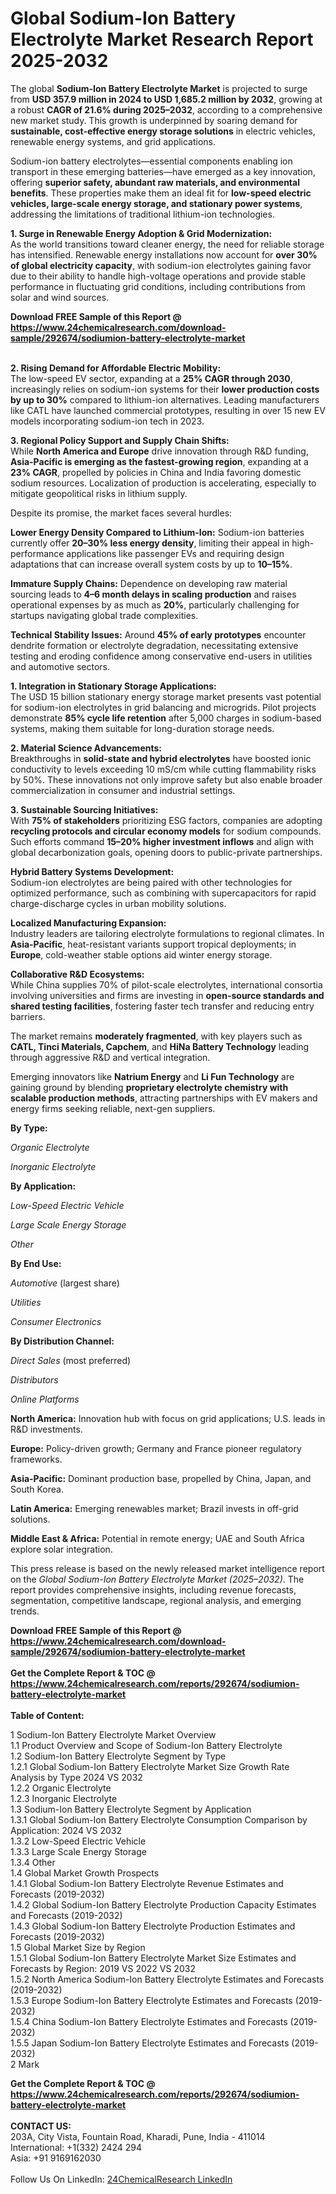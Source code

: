 <h1>Global Sodium-Ion Battery Electrolyte Market Research Report 2025-2032</h1><p>The global <strong>Sodium-Ion Battery Electrolyte Market</strong> is projected to surge from <strong>USD 357.9 million in 2024 to USD 1,685.2 million by 2032</strong>, growing at a robust <strong>CAGR of 21.6% during 2025–2032</strong>, according to a comprehensive new market study. This growth is underpinned by soaring demand for <strong>sustainable, cost-effective energy storage solutions</strong> in electric vehicles, renewable energy systems, and grid applications.</p><p>Sodium-ion battery electrolytes—essential components enabling ion transport in these emerging batteries—have emerged as a key innovation, offering <strong>superior safety, abundant raw materials, and environmental benefits</strong>. These properties make them an ideal fit for <strong>low-speed electric vehicles, large-scale energy storage, and stationary power systems</strong>, addressing the limitations of traditional lithium-ion technologies.</p><p><strong>1. Surge in Renewable Energy Adoption &amp; Grid Modernization:</strong><br>
As the world transitions toward cleaner energy, the need for reliable storage has intensified. Renewable energy installations now account for <strong>over 30% of global electricity capacity</strong>, with sodium-ion electrolytes gaining favor due to their ability to handle high-voltage operations and provide stable performance in fluctuating grid conditions, including contributions from solar and wind sources.</p><div><b>Download FREE Sample of this Report @ 
            <a href="https://www.24chemicalresearch.com/download-sample/292674/sodiumion-battery-electrolyte-market">
            https://www.24chemicalresearch.com/download-sample/292674/sodiumion-battery-electrolyte-market</a></b></div><br><p><strong>2. Rising Demand for Affordable Electric Mobility:</strong><br>
The low-speed EV sector, expanding at a <strong>25% CAGR through 2030</strong>, increasingly relies on sodium-ion systems for their <strong>lower production costs by up to 30%</strong> compared to lithium-ion alternatives. Leading manufacturers like CATL have launched commercial prototypes, resulting in over 15 new EV models incorporating sodium-ion tech in 2023.</p><p><strong>3. Regional Policy Support and Supply Chain Shifts:</strong><br>
While <strong>North America and Europe</strong> drive innovation through R&amp;D funding, <strong>Asia-Pacific is emerging as the fastest-growing region</strong>, expanding at a <strong>23% CAGR</strong>, propelled by policies in China and India favoring domestic sodium resources. Localization of production is accelerating, especially to mitigate geopolitical risks in lithium supply.</p><p>Despite its promise, the market faces several hurdles:</p><p><strong>Lower Energy Density Compared to Lithium-Ion:</strong> Sodium-ion batteries currently offer <strong>20–30% less energy density</strong>, limiting their appeal in high-performance applications like passenger EVs and requiring design adaptations that can increase overall system costs by up to <strong>10–15%</strong>.</p><p><strong>Immature Supply Chains:</strong> Dependence on developing raw material sourcing leads to <strong>4–6 month delays in scaling production</strong> and raises operational expenses by as much as <strong>20%</strong>, particularly challenging for startups navigating global trade complexities.</p><p><strong>Technical Stability Issues:</strong> Around <strong>45% of early prototypes</strong> encounter dendrite formation or electrolyte degradation, necessitating extensive testing and eroding confidence among conservative end-users in utilities and automotive sectors.</p><p><strong>1. Integration in Stationary Storage Applications:</strong><br>
The USD 15 billion stationary energy storage market presents vast potential for sodium-ion electrolytes in grid balancing and microgrids. Pilot projects demonstrate <strong>85% cycle life retention</strong> after 5,000 charges in sodium-based systems, making them suitable for long-duration storage needs.</p><p><strong>2. Material Science Advancements:</strong><br>
Breakthroughs in <strong>solid-state and hybrid electrolytes</strong> have boosted ionic conductivity to levels exceeding 10 mS/cm while cutting flammability risks by 50%. These innovations not only improve safety but also enable broader commercialization in consumer and industrial settings.</p><p><strong>3. Sustainable Sourcing Initiatives:</strong><br>
With <strong>75% of stakeholders</strong> prioritizing ESG factors, companies are adopting <strong>recycling protocols and circular economy models</strong> for sodium compounds. Such efforts command <strong>15–20% higher investment inflows</strong> and align with global decarbonization goals, opening doors to public-private partnerships.</p><p><strong>Hybrid Battery Systems Development:</strong><br>
	Sodium-ion electrolytes are being paired with other technologies for optimized performance, such as combining with supercapacitors for rapid charge-discharge cycles in urban mobility solutions.</p><p><strong>Localized Manufacturing Expansion:</strong><br>
	Industry leaders are tailoring electrolyte formulations to regional climates. In <strong>Asia-Pacific</strong>, heat-resistant variants support tropical deployments; in <strong>Europe</strong>, cold-weather stable options aid winter energy storage.</p><p><strong>Collaborative R&amp;D Ecosystems:</strong><br>
	While China supplies 70% of pilot-scale electrolytes, international consortia involving universities and firms are investing in <strong>open-source standards and shared testing facilities</strong>, fostering faster tech transfer and reducing entry barriers.</p><p>The market remains <strong>moderately fragmented</strong>, with key players such as <strong>CATL, Tinci Materials, Capchem</strong>, and <strong>HiNa Battery Technology</strong> leading through aggressive R&amp;D and vertical integration.</p><p>Emerging innovators like <strong>Natrium Energy</strong> and <strong>Li Fun Technology</strong> are gaining ground by blending <strong>proprietary electrolyte chemistry with scalable production methods</strong>, attracting partnerships with EV makers and energy firms seeking reliable, next-gen suppliers.</p><p><strong>By Type:</strong></p><p><em>Organic Electrolyte</em></p><p><em>Inorganic Electrolyte</em></p><p><strong>By Application:</strong></p><p><em>Low-Speed Electric Vehicle</em></p><p><em>Large Scale Energy Storage</em></p><p><em>Other</em></p><p><strong>By End Use:</strong></p><p><em>Automotive</em> (largest share)</p><p><em>Utilities</em></p><p><em>Consumer Electronics</em></p><p><strong>By Distribution Channel:</strong></p><p><em>Direct Sales</em> (most preferred)</p><p><em>Distributors</em></p><p><em>Online Platforms</em></p><p><strong>North America:</strong> Innovation hub with focus on grid applications; U.S. leads in R&amp;D investments.</p><p><strong>Europe:</strong> Policy-driven growth; Germany and France pioneer regulatory frameworks.</p><p><strong>Asia-Pacific:</strong> Dominant production base, propelled by China, Japan, and South Korea.</p><p><strong>Latin America:</strong> Emerging renewables market; Brazil invests in off-grid solutions.</p><p><strong>Middle East &amp; Africa:</strong> Potential in remote energy; UAE and South Africa explore solar integration.</p><p>This press release is based on the newly released market intelligence report on the <em>Global Sodium-Ion Battery Electrolyte Market (2025–2032)</em>. The report provides comprehensive insights, including revenue forecasts, segmentation, competitive landscape, regional analysis, and emerging trends.</p><div><b>Download FREE Sample of this Report @ 
            <a href="https://www.24chemicalresearch.com/download-sample/292674/sodiumion-battery-electrolyte-market">
            https://www.24chemicalresearch.com/download-sample/292674/sodiumion-battery-electrolyte-market</a></b></div><br><div><b>Get the Complete Report & TOC @ 
            <a href="https://www.24chemicalresearch.com/reports/292674/sodiumion-battery-electrolyte-market">
            https://www.24chemicalresearch.com/reports/292674/sodiumion-battery-electrolyte-market</a></b></div><br>
            <b>Table of Content:</b><p>1 Sodium-Ion Battery Electrolyte Market Overview<br />
    1.1 Product Overview and Scope of Sodium-Ion Battery Electrolyte<br />
    1.2 Sodium-Ion Battery Electrolyte Segment by Type<br />
        1.2.1 Global Sodium-Ion Battery Electrolyte Market Size Growth Rate Analysis by Type 2024 VS 2032<br />
        1.2.2 Organic Electrolyte<br />
        1.2.3 Inorganic Electrolyte<br />
    1.3 Sodium-Ion Battery Electrolyte Segment by Application<br />
        1.3.1 Global Sodium-Ion Battery Electrolyte Consumption Comparison by Application: 2024 VS 2032<br />
        1.3.2 Low-Speed Electric Vehicle<br />
        1.3.3 Large Scale Energy Storage<br />
        1.3.4 Other<br />
    1.4 Global Market Growth Prospects<br />
        1.4.1 Global Sodium-Ion Battery Electrolyte Revenue Estimates and Forecasts (2019-2032)<br />
        1.4.2 Global Sodium-Ion Battery Electrolyte Production Capacity Estimates and Forecasts (2019-2032)<br />
        1.4.3 Global Sodium-Ion Battery Electrolyte Production Estimates and Forecasts (2019-2032)<br />
    1.5 Global Market Size by Region<br />
        1.5.1 Global Sodium-Ion Battery Electrolyte Market Size Estimates and Forecasts by Region: 2019 VS 2022 VS 2032<br />
        1.5.2 North America Sodium-Ion Battery Electrolyte Estimates and Forecasts (2019-2032)<br />
        1.5.3 Europe Sodium-Ion Battery Electrolyte Estimates and Forecasts (2019-2032)<br />
        1.5.4 China Sodium-Ion Battery Electrolyte Estimates and Forecasts (2019-2032)<br />
        1.5.5 Japan Sodium-Ion Battery Electrolyte Estimates and Forecasts (2019-2032)<br />
2 Mark</p><div><b>Get the Complete Report & TOC @ 
            <a href="https://www.24chemicalresearch.com/reports/292674/sodiumion-battery-electrolyte-market">
            https://www.24chemicalresearch.com/reports/292674/sodiumion-battery-electrolyte-market</a></b></div><br><b>CONTACT US:</b><br>
            203A, City Vista, Fountain Road, Kharadi, Pune, India - 411014<br>
            International: +1(332) 2424 294<br>
            Asia: +91 9169162030 <br><br>
            Follow Us On LinkedIn: <a href="https://www.linkedin.com/company/24chemicalresearch/">24ChemicalResearch LinkedIn</a>